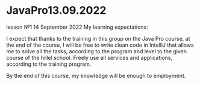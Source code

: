 # JavaPro13.09.2022
lesson №1 14 September 2022 My learning expectations:

I expect that thanks to the training in this group on the Java Pro course, at the end of the course, I will be free to write clean code in IntelliJ that allows me to solve all the tasks, according to the program and level to the given course of the hillel school. Freely use all services and applications, according to the training program.

By the end of this course, my knowledge will be enough to employment.
